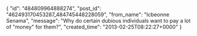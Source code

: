  {
   "id": "484809964888274",
   "post_id": "462493170453287_484745448228059",
   "from_name": "Icbeonne Senama",
   "message": "Why do certain dubious individuals want to pay a lot of \"money\" for them?",
   "created_time": "2013-02-25T08:22:27+0000"
 }
